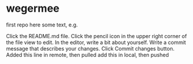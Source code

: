 # wegermee
first repo
here some text, e.g.

Click the README.md file.
Click the
pencil icon in the upper right corner of the file view to edit.
In the editor, write a bit about yourself.
Write a commit message that describes your changes.
Click Commit changes button.
Added this line in remote, then pulled
add this in local, then pushed

